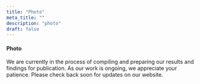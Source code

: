 ```yaml
---
title: "Photo"
meta_title: ""
description: "photo"
draft: false
---
```


#### Photo 

We are currently in the process of compiling and preparing our results and findings for publication. As our work is ongoing, we appreciate your patience. Please check back soon for updates on our website.